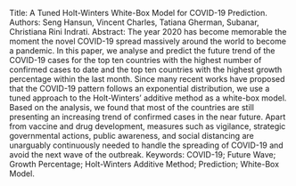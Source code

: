 Title: A Tuned Holt-Winters White-Box Model for COVID-19 Prediction.
Authors: Seng Hansun, Vincent Charles, Tatiana Gherman, Subanar, Christiana Rini Indrati.
Abstract: The year 2020 has become memorable the moment the novel COVID-19 spread massively around the world to become a pandemic. In this paper, we analyse and predict the future trend of the COVID-19 cases for the top ten countries with the highest number of confirmed cases to date and the top ten countries with the highest growth percentage within the last month. Since many recent works have proposed that the COVID-19 pattern follows an exponential distribution, we use a tuned approach to the Holt-Winters’ additive method as a white-box model. Based on the analysis, we found that most of the countries are still presenting an increasing trend of confirmed cases in the near future. Apart from vaccine and drug development, measures such as vigilance, strategic governmental actions, public awareness, and social distancing are unarguably continuously needed to handle the spreading of COVID-19 and avoid the next wave of the outbreak.
Keywords: COVID-19; Future Wave; Growth Percentage; Holt-Winters Additive Method; Prediction; White-Box Model. 
